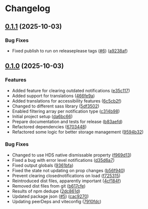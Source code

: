 # Changelog

## [0.1.1](https://github.com/City-of-Helsinki/react-helsinki-notification-manager/compare/react-helsinki-notification-manager-v0.1.0...react-helsinki-notification-manager-v0.1.1) (2025-10-03)


### Bug Fixes

* Fixed publish to run on releaseplease tags ([#6](https://github.com/City-of-Helsinki/react-helsinki-notification-manager/issues/6)) ([a9238af](https://github.com/City-of-Helsinki/react-helsinki-notification-manager/commit/a9238aff0f60bc8283caa4f5f6fb79638b4598e1))

## [0.1.0](https://github.com/City-of-Helsinki/react-helsinki-notification-manager/compare/react-helsinki-notification-manager-v0.0.1...react-helsinki-notification-manager-v0.1.0) (2025-10-03)


### Features

* Added feature for clearing outdated notifications ([e35c117](https://github.com/City-of-Helsinki/react-helsinki-notification-manager/commit/e35c117513afbebbc988a31ceeed8571514d75f5))
* Added support for translations ([466fe9a](https://github.com/City-of-Helsinki/react-helsinki-notification-manager/commit/466fe9a0dca35121bd515687d0313b9f486614aa))
* Added translations for accessibility features ([6c5cb2f](https://github.com/City-of-Helsinki/react-helsinki-notification-manager/commit/6c5cb2f35c37dfed27d204cc3387a87e3ebb0629))
* Changed to different sass library ([5df3502](https://github.com/City-of-Helsinki/react-helsinki-notification-manager/commit/5df3502cbe3cc82190f963ab947a345d4a362079))
* Enabled filtering array per notification type ([c314b98](https://github.com/City-of-Helsinki/react-helsinki-notification-manager/commit/c314b9863181dae6eef107b974f7d1b046c21411))
* Initial project setup ([da6bc66](https://github.com/City-of-Helsinki/react-helsinki-notification-manager/commit/da6bc6689aa0c0a7646defe941508d9bd390b4b4))
* Prepare documentation and tests for release ([b83aefd](https://github.com/City-of-Helsinki/react-helsinki-notification-manager/commit/b83aefd3bcb539b3e5be48661226a416e5c0ff66))
* Refactored dependencies ([6703448](https://github.com/City-of-Helsinki/react-helsinki-notification-manager/commit/670344867d99b2f85831602570df9a0a87daec3c))
* Refactored some logic for better storage management ([9594b32](https://github.com/City-of-Helsinki/react-helsinki-notification-manager/commit/9594b32b401443c72b916eb9f0fd81fb084de8df))


### Bug Fixes

* Changed to use HDS native dismissable property ([f969d13](https://github.com/City-of-Helsinki/react-helsinki-notification-manager/commit/f969d1305d012b933143652a4f0bbff25f2bc554))
* Fixed a bug with error level notifications ([d35d6a7](https://github.com/City-of-Helsinki/react-helsinki-notification-manager/commit/d35d6a74605ad092f5ab041546ffae8e9d98bd21))
* Fixed output globals ([9361bfa](https://github.com/City-of-Helsinki/react-helsinki-notification-manager/commit/9361bfa7ba8e67bbb114d37596abcb50e28a2d66))
* Fixed the state not updating on prop changes ([b56f940](https://github.com/City-of-Helsinki/react-helsinki-notification-manager/commit/b56f9400003480ba337249cfe75cda6425ddc075))
* Prevent clearing closednotifications on load ([f725315](https://github.com/City-of-Helsinki/react-helsinki-notification-manager/commit/f7253159322b4f08a60f07c19d8cc90a851b28aa))
* Reintroduced dist files, apparently important ([4cf184f](https://github.com/City-of-Helsinki/react-helsinki-notification-manager/commit/4cf184f10d81ed85229f1a9b6db66fa69fe843e9))
* Removed dist files from git ([b617cfe](https://github.com/City-of-Helsinki/react-helsinki-notification-manager/commit/b617cfe11ed42269d8342c269d1c8f5ba204ba18))
* Results of npm dedupe ([2dc861d](https://github.com/City-of-Helsinki/react-helsinki-notification-manager/commit/2dc861d688875994ba74698210d90279a69c7c94))
* Updated package json ([#5](https://github.com/City-of-Helsinki/react-helsinki-notification-manager/issues/5)) ([cac9270](https://github.com/City-of-Helsinki/react-helsinki-notification-manager/commit/cac9270b6b7ab1fec507883df0b44ede5359048f))
* Updating peerDeps and viteconfig ([7910fdc](https://github.com/City-of-Helsinki/react-helsinki-notification-manager/commit/7910fdc09824122cfa6de64fb293f09b77abff7b))
